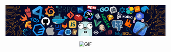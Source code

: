 <img src="https://raw.githubusercontent.com/KevinPatel04/KevinPatel04/master/header.png" style="max-width: 100%;">
<p align="center" >
 <img  height="280rem" alt="GIF" src="https://media.tenor.com/GfSX-u7VGM4AAAAC/coding.gif" />
 </p>
